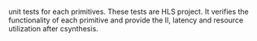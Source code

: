 unit tests for each primitives.
These tests are HLS project. It verifies the functionality of each primitive and provide the II, latency and resource utilization after csynthesis.
